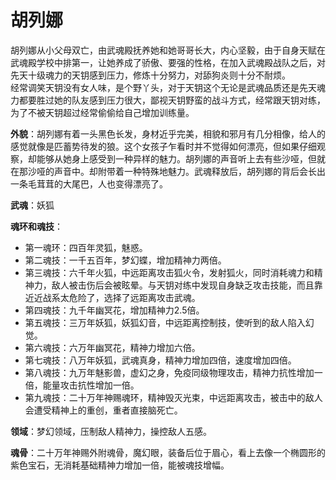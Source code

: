 # 胡列娜

胡列娜从小父母双亡，由武魂殿抚养她和她哥哥长大，内心坚毅，由于自身天赋在武魂殿学校中排第一，让她养成了骄傲、要强的性格，在加入武魂殿战队之后，对先天十级魂力的天钥感到压力，修炼十分努力，对舔狗炎则十分不耐烦。<br>
经常调笑天钥没有女人味，是个野丫头，对于天钥这个无论是武魂品质还是先天魂力都要胜过她的队友感到压力很大，鄙视天钥野蛮的战斗方式，经常跟天钥对练，为了不被天钥超过经常偷偷给自己增加训练量。

**外貌**：胡列娜有着一头黑色长发，身材近乎完美，相貌和邪月有几分相像，给人的感觉就像是匹蓄势待发的狼。这个女孩子乍看时并不觉得如何漂亮，但如果仔细观察，却能够从她身上感受到一种异样的魅力。胡列娜的声音听上去有些沙哑，但就在那沙哑的声音中。却附带着一种特殊地魅力。武魂释放后，胡列娜的背后会长出一条毛茸茸的大尾巴，人也变得漂亮了。

**武魂**：妖狐

**魂环和魂技**：
* 第一魂环：四百年灵狐，魅惑。
* 第二魂技：一千五百年，梦幻蝶，增加精神力两倍。
* 第三魂技：六千年火狐，中远距离攻击狐火令，发射狐火，同时消耗魂力和精神力，敌人被击伤后会被眩晕。与天钥对练中发现自身缺乏攻击技能，而且靠近近战系太危险了，选择了远距离攻击武魂。
* 第四魂技：九千年幽冥花，增加精神力2.5倍。
* 第五魂技：三万年妖狐，妖狐幻音，中远距离控制技，使听到的敌人陷入幻觉。
* 第六魂技：六万年幽冥花，精神力增加六倍。
* 第七魂技：八万年妖狐，武魂真身，精神力增加四倍，速度增加四倍。
* 第八魂技：九万年魅影兽，虚幻之身，免疫同级物理攻击，精神力抗性增加一倍，能量攻击抗性增加一倍。
* 第九魂技：二十万年神赐魂环，精神毁灭光束，中远距离攻击，被击中的敌人会遭受精神上的重创，重者直接脑死亡。

**领域**：梦幻领域，压制敌人精神力，操控敌人五感。

**魂骨**：二十万年神赐外附魂骨，魔幻眼，装备后位于眉心，看上去像一个椭圆形的紫色宝石，无消耗基础精神力增加一倍，能被魂技增幅。